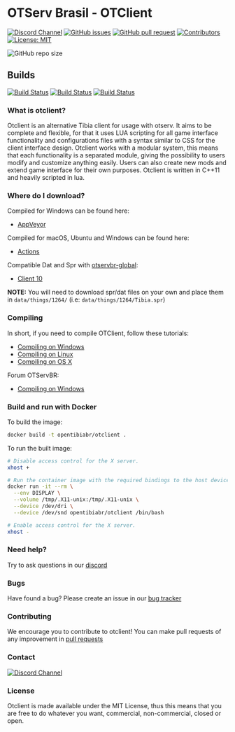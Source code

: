 # OTServ Brasil - OTClient

[![Discord Channel](https://img.shields.io/discord/528117503952551936.svg?style=flat-square&logo=discord)](https://discord.gg/3NxYnyV)
[![GitHub issues](https://img.shields.io/github/issues/opentibiabr/otclient)](https://github.com/opentibiabr/otclient/issues)
[![GitHub pull request](https://img.shields.io/github/issues-pr/opentibiabr/otclient)](https://github.com/opentibiabr/otclient/pulls)
[![Contributors](https://img.shields.io/github/contributors/opentibiabr/otclient.svg?style=flat-square)](https://github.com/opentibiabr/otclient/graphs/contributors)
[![License: MIT](https://img.shields.io/badge/License-MIT-yellow.svg)](https://github.com/opentibiabr/otclient/blob/develop/LICENSE)

![GitHub repo size](https://img.shields.io/github/repo-size/opentibiabr/otclient)

## Builds

[![Build Status](https://ci.appveyor.com/api/projects/status/github/opentibiabr/otclient?branch=develop&passingText=develop%20-%20OK&svg=true)](https://ci.appveyor.com/project/opentibiabr/otclient)
[![Build Status](https://travis-ci.com/opentibiabr/otclient.svg?branch=develop)](http://travis-ci.com/opentibiabr/otclient)
[![Build Status](https://github.com/opentibiabr/otclient/actions/workflows/build-vcpkg.yml/badge.svg)](https://github.com/opentibiabr/otclient/actions/workflows/build-vcpkg.yml)

### What is otclient?

Otclient is an alternative Tibia client for usage with otserv. It aims to be complete and flexible,
for that it uses LUA scripting for all game interface functionality and configurations files with a syntax
similar to CSS for the client interface design. Otclient works with a modular system, this means
that each functionality is a separated module, giving the possibility to users modify and customize
anything easily. Users can also create new mods and extend game interface for their own purposes.
Otclient is written in C++11 and heavily scripted in lua.

### Where do I download?

Compiled for Windows can be found here:
* [AppVeyor](https://ci.appveyor.com/project/opentibiabr/otclient)

Compiled for macOS, Ubuntu and Windows can be found here:
* [Actions](https://github.com/opentibiabr/otclient/actions/workflows/build-vcpkg.yml)

Compatible Dat and Spr with [otservbr-global](https://github.com/opentibiabr/otservbr-global):
* [Client 10](https://github.com/opentibiabr/tools/blob/master/Tibia%20Client%2010.zip)

**NOTE:** You will need to download spr/dat files on your own and place them in `data/things/1264/` (i.e: `data/things/1264/Tibia.spr`)

### Compiling

In short, if you need to compile OTClient, follow these tutorials:
* [Compiling on Windows](https://github.com/edubart/otclient/wiki/Compiling-on-Windows)
* [Compiling on Linux](https://github.com/edubart/otclient/wiki/Compiling-on-Linux)
* [Compiling on OS X](https://github.com/edubart/otclient/wiki/Compiling-on-Mac-OS-X)

Forum OTServBR:
* [Compiling on Windows](https://forums.otserv.com.br/index.php?/forums/topic/169297-windowsvc2019-compilando-sources-otclient-vcpkg/)

### Build and run with Docker

To build the image:

```sh
docker build -t opentibiabr/otclient .
```

To run the built image:

```sh
# Disable access control for the X server.
xhost +

# Run the container image with the required bindings to the host devices and volumes.
docker run -it --rm \
  --env DISPLAY \
  --volume /tmp/.X11-unix:/tmp/.X11-unix \
  --device /dev/dri \
  --device /dev/snd opentibiabr/otclient /bin/bash

# Enable access control for the X server.
xhost -
```

### Need help?

Try to ask questions in our [discord](https://discord.gg/3NxYnyV) 

### Bugs

Have found a bug? Please create an issue in our [bug tracker](https://github.com/opentibiabr/otclient/issues)

### Contributing

We encourage you to contribute to otclient! You can make pull requests of any improvement in [pull requests](https://github.com/opentibiabr/otclient/pulls)

### Contact

[![Discord Channel](https://img.shields.io/discord/528117503952551936.svg?label=discord)](https://discord.gg/3NxYnyV)

### License

Otclient is made available under the MIT License, thus this means that you are free
to do whatever you want, commercial, non-commercial, closed or open.
